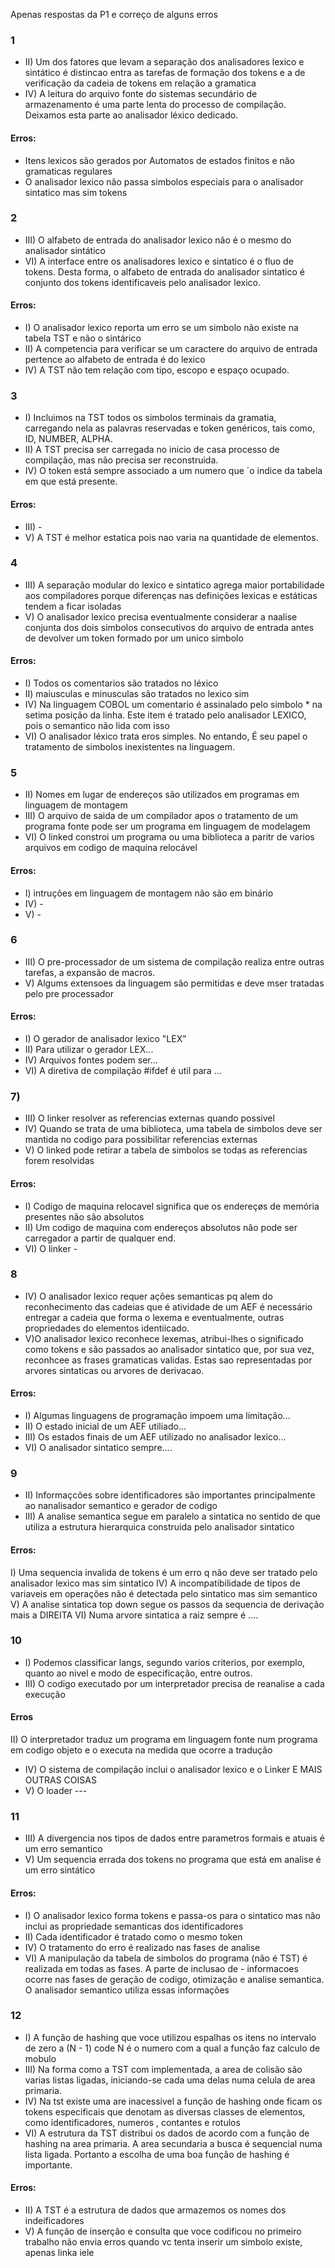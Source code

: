Apenas respostas da P1 e correço de alguns erros

### 1
- II) Um dos fatores que levam a separação dos analisadores lexico e sintático é distincao entra as tarefas de formação dos tokens e a de verificação da cadeia de tokens em relação a gramatica
- IV) A leitura do arquivo fonte do sistemas secundário de armazenamento é uma parte lenta do processo de compilação. Deixamos esta parte ao analisador léxico dedicado.

#### Erros:
- Itens lexicos são gerados por Automatos de estados finitos e não gramaticas regulares
- O analisador lexico não passa simbolos especiais para o analisador sintatico mas sim tokens

### 2
- III) O alfabeto de entrada do analisador lexico não é o mesmo do analisador sintático
- VI) A interface entre os analisadores lexico e sintatico é o fluo de tokens. Desta forma, o alfabeto de entrada do analisador sintatico é conjunto dos tokens identificaveis pelo analisador lexico.

#### Erros:
- I) O analisador lexico reporta um erro se um simbolo não existe na tabela TST e não o sintárico
- II) A competencia para verificar se um caractere do arquivo de entrada pertence ao alfabeto de entrada é do lexico
- IV) A TST não tem relação com tipo, escopo e espaço ocupado.

### 3
- I) Incluimos na TST todos os simbolos terminais da gramatia, carregando nela as palavras reservadas e token genéricos, tais como, ID, NUMBER, ALPHA.
- II) A TST precisa ser carregada no inicio de casa processo de compilação, mas não precisa ser reconstruida.
- IV) O token está sempre associado a um numero que ´o indice da tabela em que está presente.

#### Erros:
- III) -
- V) A TST é melhor estatica pois nao varia na quantidade de elementos.

### 4
- III) A separação modular do lexico e sintatico agrega maior portabilidade aos compiladores porque diferenças nas definições lexicas e estáticas tendem a ficar isoladas
- V) O analisador lexico precisa eventualmente considerar a naalise conjunta dos dois simbolos consecutivos do arquivo de entrada antes de devolver um token formado por um unico simbolo

#### Erros:
- I) Todos os comentarios são tratados no léxico
- II) maiusculas e minusculas são tratados no lexico sim 
- IV) Na linguagem COBOL um comentario é assinalado pelo simbolo * na setima posição da linha. Este item é tratado pelo analisador LEXICO, pois o semantico não lida com isso
- VI) O analisador léxico trata eros simples. No entando, É seu papel o tratamento de simbolos inexistentes na linguagem.

### 5
- II) Nomes em lugar de endereços são utilizados em programas em linguagem de montagem
- III) O arquivo de saida de um compilador apos o tratamento de um programa fonte pode ser um programa em linguagem de modelagem
- VI) O linked constroi um programa ou uma biblioteca a paritr de varios arquivos em codigo de maquina relocável

#### Erros:
- I) intruções em linguagem de montagem não são em binário
- IV) -
- V) -

### 6
- III) O pre-processador de um sistema de compilação realiza entre outras tarefas, a expansão de macros.
- V) Algums extensoes da linguagem são permitidas e deve mser tratadas pelo pre processador

#### Erros:
- I) O gerador de analisador lexico "LEX"
- II) Para utilizar o gerador LEX...
- IV) Arquivos fontes podem ser...
- VI) A diretiva de compilação #ifdef é util para ...

### 7)
- III) O linker resolver as referencias externas quando possivel
- IV) Quando se trata de uma biblioteca, uma tabela de simbolos deve ser mantida no codigo para possibilitar referencias externas
- V) O linked pode retirar a tabela de simbolos se todas as referencias forem resolvidas

#### Erros:
- I) Codigo de maquina relocavel significa que os endereçøs de memória presentes não são absolutos
- II) Um codigo de maquina com endereços absolutos não pode ser carregador a partir de qualquer end.
- VI) O linker -

### 8
- IV) O analisador lexico requer ações semanticas pq alem do reconhecimento das cadeias que é atividade de um AEF é necessário entregar a cadeia que forma o lexema e eventualmente, outras propriedades do elementos identiicado.
- V)O analisador lexico reconhece lexemas, atribui-lhes o significado como tokens e são passados ao analisador sintatico que, por sua vez, reconhcee as frases gramaticas validas. Estas sao representadas por arvores sintaticas ou arvores de derivacao.

#### Erros:
- I) Algumas linguagens de programação impoem uma limitação...
- II) O estado inicial de um AEF utiliado...
- III) Os estados finais de um AEF utilizado no analisador lexico...
- VI) O analisador sintatico sempre....

### 9
- II) Informaçcões sobre identificadores são importantes principalmente ao nanalisador semantico e gerador de codigo
- III) A analise semantica segue em paralelo a sintatica no sentido de que utiliza a estrutura hierarquica construida pelo analisador sintatico

#### Erros:
I) Uma sequencia invalida de tokens é um erro q não deve ser tratado pelo analisador lexico mas sim sintatico
IV) A incompatibilidade de tipos de variaveis em operações não é detectada pelo sintatico mas sim semantico
V) A analise sintatica top down segue os passos da sequencia de derivação mais a DIREITA
VI) Numa arvore sintatica a raiz sempre é ....

### 10
- I) Podemos classificar langs, segundo varios criterios, por exemplo, quanto ao nivel e modo de especificação, entre outros. 
- III) O codigo executado por um interpretador precisa de reanalise a cada execução

#### Erros
II) O interpretador traduz um programa em linguagem fonte num programa em codigo objeto e o executa na medida que ocorre a tradução
- IV) O sistema de compilação inclui o analisador lexico e o Linker E MAIS OUTRAS COISAS
- V) O loader ---

### 11
- III) A divergencia nos tipos de dados entre parametros formais e atuais é um erro semantico
- V) Um sequencia errada dos tokens no programa que está em analise é um erro sintático

#### Erros:
- I) O analisador lexico forma tokens e passa-os para o sintatico mas não inclui as propriedade semanticas dos identificadores
- II) Cada identificador é tratado como o mesmo token
- IV) O tratamento do erro é realizado nas fases de analise
- VI) A manipulação da tabela de simbolos do programa (não é TST) é realizada em todas as fases. A parte de inclusao de - informacoes ocorre nas fases de geração de codigo, otimização e analise semantica. O analisador semantico utiliza essas informações

### 12
- I) A função de hashing que voce utilizou espalhas os itens no intervalo de zero a (N - 1) code N é o numero com a qual a função faz calculo de mobulo
- III) Na forma como a TST com implementada, a area de colisão são varias listas ligadas, iniciando-se cada uma delas numa celula de area primaria.
- IV) Na tst existe uma are inacessivel a função de hashing onde ficam os tokens especificais que denotam as diversas classes de elementos, como identificadores, numeros , contantes e rotulos
- VI) A estrutura da TST distribui os dados de acordo com a função de hashing na area primaria. A area secundaria a busca é sequencial numa lista ligada. Portanto a escolha de uma boa função de hashing é importante.

#### Erros:
- II) A TST é a estrutura de dados que armazemos os nomes dos indeificadores
- V) A função de inserção e consulta que voce codificou no primeiro trabalho não envia erros quando vc tenta inserir um simbolo existe, apenas linka iele

